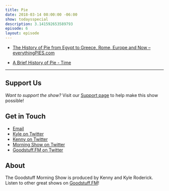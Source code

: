 ```yaml
---
title: Pie
date: 2018-03-14 08:00:00 -06:00
show: todaysspecial
description: 3.141592653589793
episode: 6
layout: episode
---
```


* [The History of Pie from Egypt to Greece, Rome, Europe and Now – everythingPIES.com](https://www.everythingpies.com/history-of-pie/#pieworld)

* [A Brief History of Pie - Time](http://time.com/3958057/history-of-pie/)

***

## Support Us
*Want to support the show?* Visit our [Support page](https://goodstuff.fm/support) to help make this show possible!

## Get in Touch
* [Email](mailto:kyle@goodstuff.fm)
* [Kyle on Twitter](http://twitter.com/dogburps)
* [Kenny on Twitter](http://twitter.com/pizzarobotics)
* [Morning Show on Twitter](http://twitter.com/morningshowam)
* [Goodstuff.FM on Twitter](http://twitter.com/goodstufffm)

## About
The Goodstuff Morning Show is produced by Kenny and Kyle Roderick. Listen to other great shows on [Goodstuff.FM](http://goodstuff.fm/shows)!